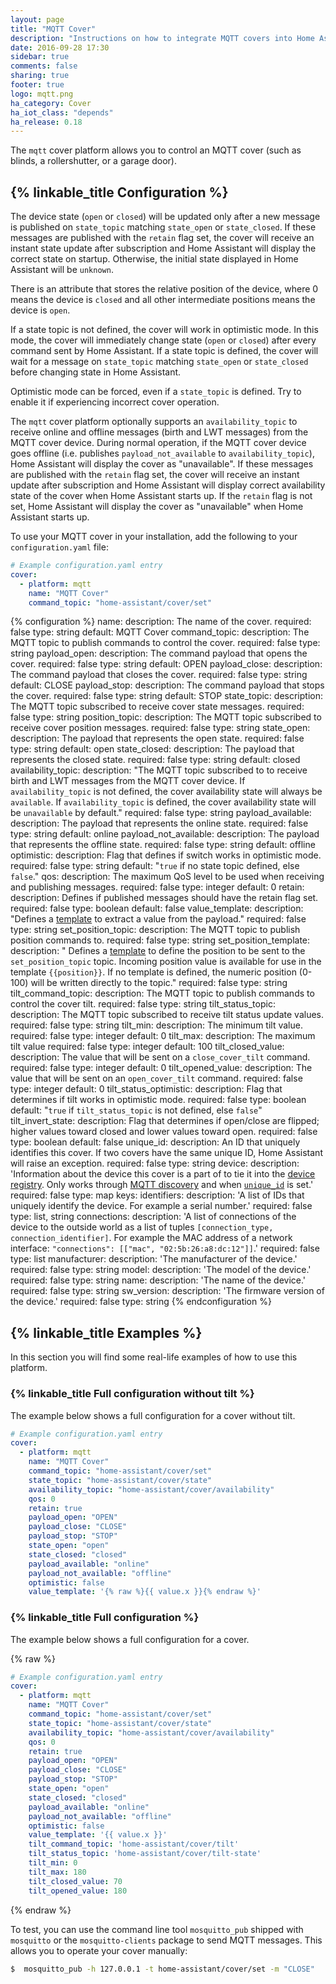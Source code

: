 ```yaml
---
layout: page
title: "MQTT Cover"
description: "Instructions on how to integrate MQTT covers into Home Assistant."
date: 2016-09-28 17:30
sidebar: true
comments: false
sharing: true
footer: true
logo: mqtt.png
ha_category: Cover
ha_iot_class: "depends"
ha_release: 0.18
---
```


The `mqtt` cover platform allows you to control an MQTT cover (such as blinds, a rollershutter, or a garage door).

## {% linkable_title Configuration %}

The device state (`open` or `closed`) will be updated only after a new message is published on `state_topic` matching `state_open` or `state_closed`. If these messages are published with the `retain` flag set, the cover will receive an instant state update after subscription and Home Assistant will display the correct state on startup. Otherwise, the initial state displayed in Home Assistant will be `unknown`.

There is an attribute that stores the relative position of the device, where 0 means the device is `closed` and all other intermediate positions means the device is `open`.

If a state topic is not defined, the cover will work in optimistic mode. In this mode, the cover will immediately change state (`open` or `closed`) after every command sent by Home Assistant. If a state topic is defined, the cover will wait for a message on `state_topic` matching `state_open` or `state_closed` before changing state in Home Assistant.

Optimistic mode can be forced, even if a `state_topic` is defined. Try to enable it if experiencing incorrect cover operation.

The `mqtt` cover platform optionally supports an `availability_topic` to receive online and offline messages (birth and LWT messages) from the MQTT cover device. During normal operation, if the MQTT cover device goes offline (i.e. publishes `payload_not_available` to `availability_topic`), Home Assistant will display the cover as "unavailable". If these messages are published with the `retain` flag set, the cover will receive an instant update after subscription and Home Assistant will display correct availability state of the cover when Home Assistant starts up. If the `retain` flag is not set, Home Assistant will display the cover as "unavailable" when Home Assistant starts up.

To use your MQTT cover in your installation, add the following to your `configuration.yaml` file:

```yaml
# Example configuration.yaml entry
cover:
  - platform: mqtt
    name: "MQTT Cover"
    command_topic: "home-assistant/cover/set"
```

{% configuration %}
name:
  description: The name of the cover.
  required: false
  type: string
  default: MQTT Cover
command_topic:
  description: The MQTT topic to publish commands to control the cover.
  required: false
  type: string
payload_open:
  description: The command payload that opens the cover.
  required: false
  type: string
  default: OPEN
payload_close:
  description: The command payload that closes the cover.
  required: false
  type: string
  default: CLOSE
payload_stop:
  description: The command payload that stops the cover.
  required: false
  type: string
  default: STOP
state_topic:
  description: The MQTT topic subscribed to receive cover state messages.
  required: false
  type: string
position_topic:
  description: The MQTT topic subscribed to receive cover position messages.
  required: false
  type: string
state_open:
  description: The payload that represents the open state.
  required: false
  type: string
  default: open
state_closed:
  description: The payload that represents the closed state.
  required: false
  type: string
  default: closed
availability_topic:
  description: "The MQTT topic subscribed to to receive birth and LWT messages from the MQTT cover device. If `availability_topic` is not defined, the cover availability state will always be `available`. If `availability_topic` is defined, the cover availability state will be `unavailable` by default."
  required: false
  type: string
payload_available:
  description: The payload that represents the online state.
  required: false
  type: string
  default: online
payload_not_available:
  description: The payload that represents the offline state.
  required: false
  type: string
  default: offline
optimistic:
  description: Flag that defines if switch works in optimistic mode.
  required: false
  type: string
  default: "`true` if no state topic defined, else `false`."
qos:
  description: The maximum QoS level to be used when receiving and publishing messages.
  required: false
  type: integer
  default: 0
retain:
  description: Defines if published messages should have the retain flag set.
  required: false
  type: boolean
  default: false
value_template:
  description: "Defines a [template](/docs/configuration/templating/#processing-incoming-data) to extract a value from the payload."
  required: false
  type: string
set_position_topic:
  description: The MQTT topic to publish position commands to.
  required: false
  type: string
set_position_template:
  description: " Defines a [template](/topics/templating/) to define the position to be sent to the `set_position_topic` topic. Incoming position value is available for use in the template `{{position}}`. If no template is defined, the numeric position (0-100) will be written directly to the topic."
  required: false
  type: string
tilt_command_topic:
  description: The MQTT topic to publish commands to control the cover tilt.
  required: false
  type: string
tilt_status_topic:
  description: The MQTT topic subscribed to receive tilt status update values.
  required: false
  type: string
tilt_min:
  description: The minimum tilt value.
  required: false
  type: integer
  default: 0
tilt_max:
  description: The maximum tilt value
  required: false
  type: integer
  default: 100
tilt_closed_value:
  description: The value that will be sent on a `close_cover_tilt` command.
  required: false
  type: integer
  default: 0
tilt_opened_value:
  description: The value that will be sent on an `open_cover_tilt` command.
  required: false
  type: integer
  default: 0
tilt_status_optimistic:
  description: Flag that determines if tilt works in optimistic mode.
  required: false
  type: boolean
  default: "`true` if `tilt_status_topic` is not defined, else `false`"
tilt_invert_state:
  description: Flag that determines if open/close are flipped; higher values toward closed and lower values toward open.
  required: false
  type: boolean
  default: false
unique_id:
  description: An ID that uniquely identifies this cover. If two covers have the same unique ID, Home Assistant will raise an exception.
  required: false
  type: string
device:
  description: 'Information about the device this cover is a part of to tie it into the [device registry](https://developers.home-assistant.io/docs/en/device_registry_index.html). Only works through [MQTT discovery](/docs/mqtt/discovery/) and when [`unique_id`](#unique_id) is set.'
  required: false
  type: map
  keys:
    identifiers:
      description: 'A list of IDs that uniquely identify the device. For example a serial number.'
      required: false
      type: list, string
    connections:
      description: 'A list of connections of the device to the outside world as a list of tuples `[connection_type, connection_identifier]`. For example the MAC address of a network interface: `"connections": [["mac", "02:5b:26:a8:dc:12"]]`.'
      required: false
      type: list
    manufacturer:
      description: 'The manufacturer of the device.'
      required: false
      type: string
    model:
      description: 'The model of the device.'
      required: false
      type: string
    name:
      description: 'The name of the device.'
      required: false
      type: string
    sw_version:
      description: 'The firmware version of the device.'
      required: false
      type: string
{% endconfiguration %}

## {% linkable_title Examples %}

In this section you will find some real-life examples of how to use this platform.

### {% linkable_title Full configuration without tilt %}

The example below shows a full configuration for a cover without tilt.

```yaml
# Example configuration.yaml entry
cover:
  - platform: mqtt
    name: "MQTT Cover"
    command_topic: "home-assistant/cover/set"
    state_topic: "home-assistant/cover/state"
    availability_topic: "home-assistant/cover/availability"
    qos: 0
    retain: true
    payload_open: "OPEN"
    payload_close: "CLOSE"
    payload_stop: "STOP"
    state_open: "open"
    state_closed: "closed"
    payload_available: "online"
    payload_not_available: "offline"
    optimistic: false
    value_template: '{% raw %}{{ value.x }}{% endraw %}'
```

### {% linkable_title Full configuration %}

The example below shows a full configuration for a cover.

{% raw %}
```yaml
# Example configuration.yaml entry
cover:
  - platform: mqtt
    name: "MQTT Cover"
    command_topic: "home-assistant/cover/set"
    state_topic: "home-assistant/cover/state"
    availability_topic: "home-assistant/cover/availability"
    qos: 0
    retain: true
    payload_open: "OPEN"
    payload_close: "CLOSE"
    payload_stop: "STOP"
    state_open: "open"
    state_closed: "closed"
    payload_available: "online"
    payload_not_available: "offline"
    optimistic: false
    value_template: '{{ value.x }}'
    tilt_command_topic: 'home-assistant/cover/tilt'
    tilt_status_topic: 'home-assistant/cover/tilt-state'
    tilt_min: 0
    tilt_max: 180
    tilt_closed_value: 70
    tilt_opened_value: 180
```
{% endraw %}

To test, you can use the command line tool `mosquitto_pub` shipped with `mosquitto` or the `mosquitto-clients` package to send MQTT messages. This allows you to operate your cover manually:

```bash
$  mosquitto_pub -h 127.0.0.1 -t home-assistant/cover/set -m "CLOSE"
```

